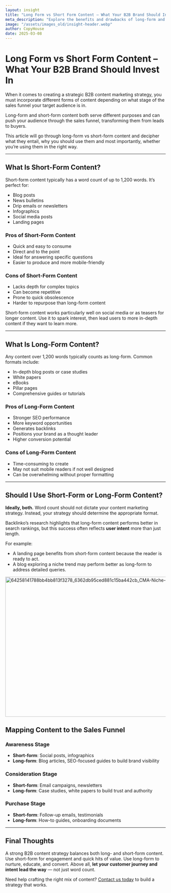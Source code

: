 ```yaml
---
layout: insight
title: "Long Form vs Short Form Content – What Your B2B Brand Should Invest In"
meta_description: "Explore the benefits and drawbacks of long-form and short-form content for B2B brands, and learn how to choose the right format for each stage of the sales funnel."
image: "/assets/images_old/insight-header.webp"
author: CopyHouse
date: 2025-03-08
---
```


# Long Form vs Short Form Content – What Your B2B Brand Should Invest In

When it comes to creating a strategic B2B content marketing strategy, you must incorporate different forms of content depending on what stage of the sales funnel your target audience is in.

Long-form and short-form content both serve different purposes and can push your audience through the sales funnel, transforming them from leads to buyers.

This article will go through long-form vs short-form content and decipher what they entail, why you should use them and most importantly, whether you’re using them in the right way.

---

## What Is Short-Form Content?

Short-form content typically has a word count of up to 1,200 words. It’s perfect for:

- Blog posts  
- News bulletins  
- Drip emails or newsletters  
- Infographics  
- Social media posts  
- Landing pages

### Pros of Short-Form Content

- Quick and easy to consume  
- Direct and to the point  
- Ideal for answering specific questions  
- Easier to produce and more mobile-friendly

### Cons of Short-Form Content

- Lacks depth for complex topics  
- Can become repetitive  
- Prone to quick obsolescence  
- Harder to repurpose than long-form content

Short-form content works particularly well on social media or as teasers for longer content. Use it to spark interest, then lead users to more in-depth content if they want to learn more.

---

## What Is Long-Form Content?

Any content over 1,200 words typically counts as long-form. Common formats include:

- In-depth blog posts or case studies  
- White papers  
- eBooks  
- Pillar pages  
- Comprehensive guides or tutorials

### Pros of Long-Form Content

- Stronger SEO performance  
- More keyword opportunities  
- Generates backlinks  
- Positions your brand as a thought leader  
- Higher conversion potential

### Cons of Long-Form Content

- Time-consuming to create  
- May not suit mobile readers if not well designed  
- Can be overwhelming without proper formatting

---

## Should I Use Short-Form or Long-Form Content?

**Ideally, both.** Word count should not dictate your content marketing strategy. Instead, your strategy should determine the appropriate format.

Backlinko’s research highlights that long-form content performs better in search rankings, but this success often reflects **user intent** more than just length.

For example:
- A landing page benefits from short-form content because the reader is ready to act.
- A blog exploring a niche trend may perform better as long-form to address detailed queries.

<img width="955" height="440" alt="64258141788bb4bb813f3278_6362db95ced881c15ba442cb_CMA-Niche-Marketing" src="https://github.com/user-attachments/assets/b84b77a3-4999-4899-a915-625452e7c035" />


## Mapping Content to the Sales Funnel

### **Awareness Stage**

- **Short-form**: Social posts, infographics
- **Long-form**: Blog articles, SEO-focused guides to build brand visibility

### **Consideration Stage**

- **Short-form**: Email campaigns, newsletters
- **Long-form**: Case studies, white papers to build trust and authority

### **Purchase Stage**

- **Short-form**: Follow-up emails, testimonials
- **Long-form**: How-to guides, onboarding documents

---

## Final Thoughts

A strong B2B content strategy balances both long- and short-form content. Use short-form for engagement and quick hits of value. Use long-form to nurture, educate, and convert. Above all, **let your customer journey and intent lead the way** — not just word count.

Need help crafting the right mix of content? [Contact us today](https://www.copyhouse.io/contact) to build a strategy that works.
